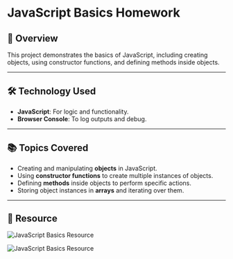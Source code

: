 # JavaScript Basics Homework

## 📖 Overview
This project demonstrates the basics of JavaScript, including creating objects, using constructor functions, and defining methods inside objects.

---

## 🛠️ Technology Used
- **JavaScript**: For logic and functionality.
- **Browser Console**: To log outputs and debug.

---

## 📚 Topics Covered
- Creating and manipulating **objects** in JavaScript.
- Using **constructor functions** to create multiple instances of objects.
- Defining **methods** inside objects to perform specific actions.
- Storing object instances in **arrays** and iterating over them.

---

## 📸 Resource
![JavaScript Basics Resource](https://drive.google.com/uc?export=view&id=1zU7trOJgrK05rvXtL7_nTlCUJ0iuAUrR)


![JavaScript Basics Resource](https://drive.google.com/uc?export=view&id=1p5u5YIK9aG6nKbQc3GNXOujG2iwfmRem)
